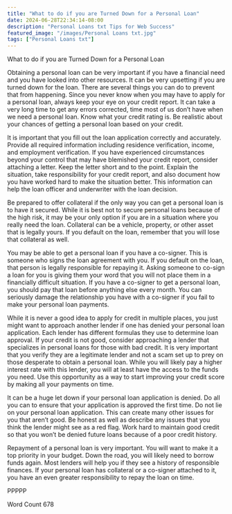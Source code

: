 ```yaml
---
title: "What to do if you are Turned Down for a Personal Loan"
date: 2024-06-28T22:34:14-08:00
description: "Personal Loans txt Tips for Web Success"
featured_image: "/images/Personal Loans txt.jpg"
tags: ["Personal Loans txt"]
---
```


What to do if you are Turned Down for a Personal Loan

Obtaining a personal loan can be very important if you have a financial need and you have looked into other resources. It can be very upsetting if you are turned down for the loan. There are several things you can do to prevent that from happening. Since you never know when you may have to apply for a personal loan, always keep your eye on your credit report. It can take a very long time to get any errors corrected, time most of us don’t have when we need a personal loan. Know what your credit rating is. Be realistic about your chances of getting a personal loan based on your credit. 

It is important that you fill out the loan application correctly and accurately. Provide all required information including residence verification, income, and employment verification. If you have experienced circumstances beyond your control that may have blemished your credit report, consider attaching a letter. Keep the letter short and to the point. Explain the situation, take responsibility for your credit report, and also document how you have worked hard to make the situation better. This information can help the loan officer and underwriter with the loan decision.

Be prepared to offer collateral if the only way you can get a personal loan is to have it secured. While it is best not to secure personal loans because of the high risk, it may be your only option if you are in a situation where you really need the loan. Collateral can be a vehicle, property, or other asset that is legally yours. If you default on the loan, remember that you will lose that collateral as well.

You may be able to get a personal loan if you have a co-signer. This is someone who signs the loan agreement with you. If you default on the loan, that person is legally responsible for repaying it. Asking someone to co-sign a loan for you is giving them your word that you will not place them in a financially difficult situation. If you have a co-signer to get a personal loan, you should pay that loan before anything else every month. You can seriously damage the relationship you have with a co-signer if you fail to make your personal loan payments.

While it is never a good idea to apply for credit in multiple places, you just might want to approach another lender if one has denied your personal loan application. Each lender has different formulas they use to determine loan approval. If your credit is not good, consider approaching a lender that specializes in personal loans for those with bad credit. It is very important that you verify they are a legitimate lender and not a scam set up to prey on those desperate to obtain a personal loan. While you will likely pay a higher interest rate with this lender, you will at least have the access to the funds you need. Use this opportunity as a way to start improving your credit score by making all your payments on time. 

It can be a huge let down if your personal loan application is denied. Do all you can to ensure that your application is approved the first time. Do not lie on your personal loan application. This can create many other issues for you that aren’t good. Be honest as well as describe any issues that you think the lender might see as a red flag. Work hard to maintain good credit so that you won’t be denied future loans because of a poor credit history. 

Repayment of a personal loan is very important. You will want to make it a top priority in your budget. Down the road, you will likely need to borrow funds again. Most lenders will help you if they see a history of responsible finances. If your personal loan has collateral or a co-signer attached to it, you have an even greater responsibility to repay the loan on time. 

PPPPP

Word Count 678

